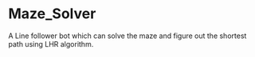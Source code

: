 # Maze_Solver
A Line follower bot which can solve the maze and figure out the shortest path using LHR algorithm.

